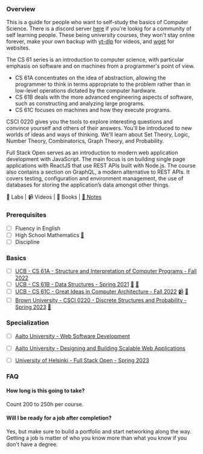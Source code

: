 ### Overview

This is a guide for people who want to self-study the basics of Computer Science. There is a discord server [here](https://discord.gg/PhhaAyxq) if you're lookig for a community of self learning people. These being university courses, they won't stay online forever, make your own backup with [yt-dlp](https://github.com/yt-dlp/yt-dlp) for videos, and [wget](https://www.gnu.org/software/wget/) for websites.

The CS 61 series is an introduction to computer science, with particular emphasis on software and on machines from a programmer's point of view.

 - CS 61A concentrates on the idea of abstraction, allowing the programmer to think in terms appropriate to the problem rather than in low-level operations dictated by the computer hardware.
 - CS 61B deals with the more advanced engineering aspects of software, such as constructing and analyzing large programs.
 - CS 61C focuses on machines and how they execute programs.

CSCI 0220 gives you the tools to explore interesting questions and convince yourself and others of their answers. You'll be introduced to new worlds of ideas and ways of thinking. We'll learn about Set Theory, Logic, Number Theory, Combinatorics, Graph Theory, and Probability.

Full Stack Open serves as an introduction to modern web application development with JavaScript. The main focus is on building single page applications with ReactJS that use REST APIs built with Node.js. The course also contains a section on GraphQL, a modern alternative to REST APIs. It covers testing, configuration and environment management, the use of databases for storing the application’s data amongst other things.

🥼 Labs | 📹 Videos | 📕 Books | [📝 Notes](https://github.com/Lesabotsy/bootcamp/blob/main/notes.md)

### Prerequisites

- [ ] Fluency in English
- [ ] High School Mathematics [📕](https://www.cambridge.org/highereducation/books/maths-a-students-survival-guide/D12E61923C2E86012D1D430BE5737AE0#overview)
- [ ] Discipline

### Basics

- [ ] [UCB - CS 61A - Structure and Interpretation of Computer Programs - Fall 2022](https://inst.eecs.berkeley.edu/~cs61a/fa22/)
- [ ] [UCB - CS 61B - Data Structures - Spring 2021](https://sp21.datastructur.es/) [🥼](https://github.com/orgs/Berkeley-CS61B/repositories) [📝](https://github.com/lesabotsy/bootcamp/blob/main/notes.md#cs-61b)
- [ ] [UCB - CS 61C - Great Ideas in Computer Architecture - Fall 2022](https://inst.eecs.berkeley.edu/~cs61c/fa22/) [📹](https://www.bilibili.com/video/BV1Se411c766/) [🥼](https://github.com/orgs/61c-teach/repositories)
- [ ] [Brown University - CSCI 0220 - Discrete Structures and Probability - Spring 2023](https://cs22.io/) [📕](https://www.cengage.uk/c/discrete-mathematics-with-applications-metric-edition-5e-epp/9780357114087/)

### Specialization

- [ ] [Aalto University - Web Software Development](https://fitech101.aalto.fi/web-software-development-2-0/)
- [ ] [Aalto University - Designing and Building Scalable Web Applications](https://fitech101.aalto.fi/designing-and-building-scalable-web-applications/)
- [ ] [University of Helsinki - Full Stack Open - Spring 2023](https://fullstackopen.com/en/)


### FAQ

#### How long is this going to take?
Count 200 to 250h per course.

#### Will I be ready for a job after completion?
Yes, but make sure to build a portfolio and start networking along the way. Getting a job is matter of who you know more than what you know if you don't have a degree.
